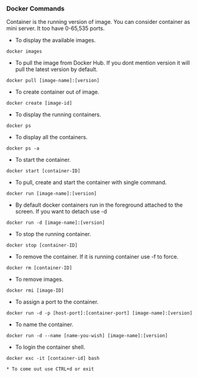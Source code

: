 ### Docker Commands

Container is the running version of image. You can consider container as mini server. It too have 0-65,535 ports.

* To display the available images.
```
docker images
```
* To pull the image from Docker Hub. If you dont mention version it will pull the latest version by default.
```
docker pull [image-name]:[version]
```
* To create container out of image.
```
docker create [image-id]
```
* To display the running containers.
```
docker ps
```
* To display all the containers.
```
docker ps -a
```
* To start the container.
```
docker start [container-ID]
```
* To pull, create and start the container with single command.
```
docker run [image-name]:[version]
```
* By default docker containers run in the foreground attached to the screen. If you want to detach use -d
```
docker run -d [image-name]:[version]
```
* To stop the running container.
```
docker stop [container-ID]
```
* To remove the container. If it is running container use -f to force.
```
docker rm [container-ID]
```
* To remove images.
```
docker rmi [image-ID]
```
* To assign a port to the container.
```
docker run -d -p [host-port]:[container-port] [image-name]:[version]
```
* To name the container.
```
docker run -d --name [name-you-wish] [image-name]:[version]
```
* To login the container shell.
```
docker exc -it [container-id] bash
```
```
* To come out use CTRL+d or exit
```
